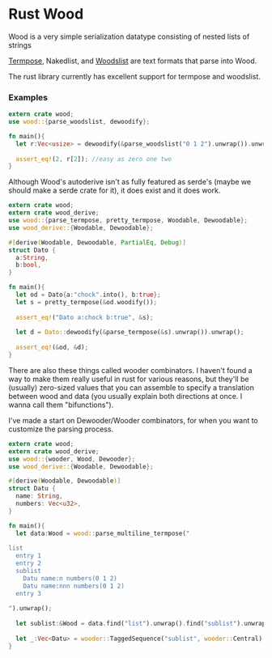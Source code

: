 # Rust Wood

Wood is a very simple serialization datatype consisting of nested lists of strings

[Termpose](https://github.com/makoConstruct/termpose/), Nakedlist, and [Woodslist](https://github.com/makoConstruct/termpose/blob/master/woodslist_spec.md) are text formats that parse into Wood.

The rust library currently has excellent support for termpose and woodslist.


### Examples

```rust
extern crate wood;
use wood::{parse_woodslist, dewoodify};

fn main(){
  let r:Vec<usize> = dewoodify(&parse_woodslist("0 1 2").unwrap()).unwrap();
  
  assert_eq!(2, r[2]); //easy as zero one two
}
```


Although Wood's autoderive isn't as fully featured as serde's (maybe we should make a serde crate for it), it does exist and it does work.

```rust
extern crate wood;
extern crate wood_derive;
use wood::{parse_termpose, pretty_termpose, Woodable, Dewoodable};
use wood_derive::{Woodable, Dewoodable};

#[derive(Woodable, Dewoodable, PartialEq, Debug)]
struct Dato {
  a:String,
  b:bool,
}

fn main(){
  let od = Dato{a:"chock".into(), b:true};
  let s = pretty_termpose(&od.woodify());
  
  assert_eq!("Dato a:chock b:true", &s);
  
  let d = Dato::dewoodify(&parse_termpose(&s).unwrap()).unwrap();
  
  assert_eq!(&od, &d);
}
```


There are also these things called wooder combinators. I haven't found a way to make them really useful in rust for various reasons, but they'll be (usually) zero-sized values that you can assemble to specify a translation between wood and data (you usually explain both directions at once. I wanna call them "bifunctions").

I've made a start on Dewooder/Wooder combinators, for when you want to customize the parsing process.

```rust
extern crate wood;
extern crate wood_derive;
use wood::{wooder, Wood, Dewooder};
use wood_derive::{Woodable, Dewoodable};

#[derive(Woodable, Dewoodable)]
struct Datu {
  name: String,
  numbers: Vec<u32>,
}

fn main(){
  let data:Wood = wood::parse_multiline_termpose("
  
list
  entry 1
  entry 2
  sublist
    Datu name:n numbers(0 1 2)
    Datu name:nnn numbers(0 1 2)
  entry 3
  
").unwrap();
  
  let sublist:&Wood = data.find("list").unwrap().find("sublist").unwrap();
  
  let _:Vec<Datu> = wooder::TaggedSequence("sublist", wooder::Central).dewoodify(sublist).unwrap();
}
```